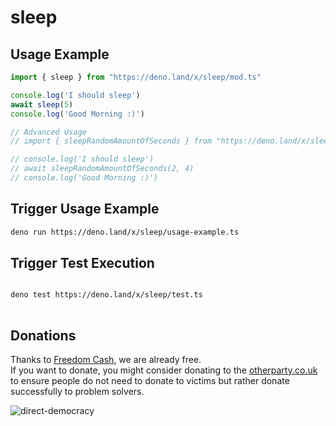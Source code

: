 # sleep

## Usage Example

```ts
import { sleep } from "https://deno.land/x/sleep/mod.ts"

console.log('I should sleep')
await sleep(5)
console.log('Good Morning :)')

// Advanced Usage
// import { sleepRandomAmountOfSeconds } from "https://deno.land/x/sleep/mod.ts"

// console.log('I should sleep')
// await sleepRandomAmountOfSeconds(2, 4)
// console.log('Good Morning :)')


```

## Trigger Usage Example

```sh
deno run https://deno.land/x/sleep/usage-example.ts
```

## Trigger Test Execution

```sh

deno test https://deno.land/x/sleep/test.ts
  
```

## Donations
Thanks to [Freedom Cash](https://FreedomCash.org), we are already free.  
If you want to donate, you might consider donating to the [otherparty.co.uk](https://www.otherparty.co.uk/donate-crypto-the-other-party) to ensure people do not need to donate to victims but rather donate successfully to problem solvers.   
  
![direct-democracy](https://github.com/michael-spengler/sleep/assets/145258627/fe97b7da-62b4-4cf6-9be0-7b03b2f3095a)
